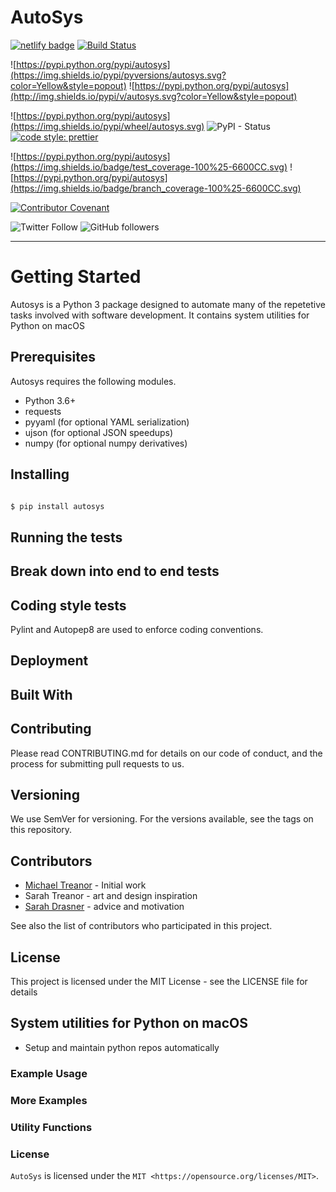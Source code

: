 # AutoSys

[![netlify badge](https://api.netlify.com/api/v1/badges/416b8ca3-82db-470f-9adf-a6d06264ca75/deploy-status)](https://app.netlify.com/sites/mystifying-keller-ab5658/deploys) [![Build Status](https://travis-ci.com/skeptycal/autosys.svg?branch=master)](https://travis-ci.com/skeptycal/autosys)

![https://pypi.python.org/pypi/autosys](https://img.shields.io/pypi/pyversions/autosys.svg?color=Yellow&style=popout) ![https://pypi.python.org/pypi/autosys](http://img.shields.io/pypi/v/autosys.svg?color=Yellow&style=popout)

![https://pypi.python.org/pypi/autosys](https://img.shields.io/pypi/wheel/autosys.svg) ![PyPI - Status](https://img.shields.io/pypi/status/autosys.svg) [![code style: prettier](https://img.shields.io/badge/code_style-prettier-ff69b4.svg?style=flat-square)](https://github.com/prettier/prettier)

![https://pypi.python.org/pypi/autosys](https://img.shields.io/badge/test_coverage-100%25-6600CC.svg) ![https://pypi.python.org/pypi/autosys](https://img.shields.io/badge/branch_coverage-100%25-6600CC.svg)

[![Contributor Covenant](https://img.shields.io/badge/Contributor%20Covenant-v1.4%20adopted-ff69b4.svg)](code-of-conduct.md)

![Twitter Follow](https://img.shields.io/twitter/follow/skeptycal.svg?label=%40skeptycal&style=social) ![GitHub followers](https://img.shields.io/github/followers/skeptycal.svg?style=social)

<span id="siteseal"><script async type="text/javascript" src="https://seal.godaddy.com/getSeal?sealID=52ozARcl1y3lGmPJy9KY4MF9iCuLAg3Rq71JpwQ54I6x895RkeHRBmwKrqgF"></script></span>

---

# Getting Started

Autosys is a Python 3 package designed to automate many of the repetetive tasks involved with software development. It contains system utilities for Python on macOS

## Prerequisites

Autosys requires the following modules.

- Python 3.6+
- requests
- pyyaml (for optional YAML serialization)
- ujson (for optional JSON speedups)
- numpy (for optional numpy derivatives)

## Installing

```css

$ pip install autosys
```

## Running the tests


## Break down into end to end tests

## Coding style tests

Pylint and Autopep8 are used to enforce coding conventions.

## Deployment

## Built With

## Contributing

Please read CONTRIBUTING.md for details on our code of conduct, and the process for submitting pull requests to us.

## Versioning

We use SemVer for versioning. For the versions available, see the tags on this repository.

## Contributors
- [Michael Treanor](https://www.twitter.com/skeptycal) - Initial work
- Sarah Treanor - art and design inspiration
- [Sarah Drasner](https://sarahdrasnerdesign.com/) - advice and motivation

See also the list of contributors who participated in this project.

## License

This project is licensed under the MIT License - see the LICENSE file for details

## System utilities for Python on macOS

- Setup and maintain python repos automatically

### Example Usage



### More Examples



### Utility Functions



### License

`AutoSys` is licensed under the `MIT <https://opensource.org/licenses/MIT>`.
